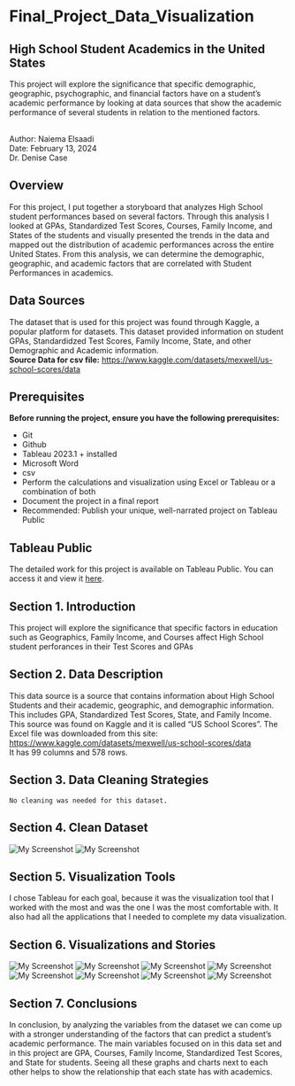 # Final_Project_Data_Visualization
## High School Student Academics in the United States
This project will explore the significance that specific demographic, geographic, psychographic, and financial factors have on a student’s academic performance by looking at data sources that show the academic performance of several students in relation to the mentioned factors.

<br>Author: Naiema Elsaadi
<br>Date: February 13, 2024
<br>Dr. Denise Case

## Overview

For this project, I put together a storyboard that analyzes High School student performances based on several factors. Through this analysis I looked at GPAs, Standardized Test Scores, Courses, Family Income, and States of the students and visually presented the trends in the data and mapped out the distribution of academic performances across the entire United States. From this analysis, we can determine the demographic, geographic, and academic factors that are correlated with Student Performances in academics.

## Data Sources
The dataset that is used for this project was found through Kaggle, a
popular platform for datasets. This dataset provided information on student GPAs, Standardidzed Test Scores, Family Income, State, and other Demographic and Academic information.
<br><b> Source Data for csv file:</b>
https://www.kaggle.com/datasets/mexwell/us-school-scores/data


## Prerequisites

<b>Before running the project, ensure you have the following prerequisites:</b>

- Git
- Github
- Tableau 2023.1 +  installed
- Microsoft Word
- csv
- Perform the calculations and visualization using Excel or Tableau or a combination of both
-  Document the project in a final report
-  Recommended: Publish your unique, well-narrated project on Tableau Public

  ## Tableau Public

The detailed work for this project is available on Tableau Public. You can access it and view it [here](https://public.tableau.com/views/Elsaadi_Final_project/Goal6?:language=en-US&publish=yes&:display_count=n&:origin=viz_share_link).


 ## Section 1. Introduction
 This project will explore the significance that specific factors in education such as Geographics, Family Income, and Courses affect High School student perforances in their Test Scores and GPAs
 ## Section 2. Data Description
 This data source is a source that contains information about High School Students and their academic, geographic, and demographic information. This 
 includes GPA, Standardized Test Scores, State, and Family Income. This source was found on Kaggle and it is called “US School Scores”. The Excel file was 
 downloaded from this site:<br>
 https://www.kaggle.com/datasets/mexwell/us-school-scores/data
 <br>It has 99 columns and 578 rows.
 ## Section 3. Data Cleaning Strategies
	No cleaning was needed for this dataset.
 ## Section 4. Clean Dataset
![My Screenshot](Screenshots/DS.png)
![My Screenshot](Screenshots/DS1.png)
## Section 5. Visualization Tools
I chose Tableau for each goal, because it was the visualization tool that I worked with the most and was the one I was the most comfortable with. It also had all the applications that I needed to complete my data visualization.
 ## Section 6. Visualizations and Stories
 ![My Screenshot](Screenshots/G1.png)
 ![My Screenshot](Screenshots/G2.png)
 ![My Screenshot](Screenshots/G3.png)
 ![My Screenshot](Screenshots/G4.png)
 ![My Screenshot](Screenshots/G5.png)
 ![My Screenshot](Screenshots/G6.png)
 ![My Screenshot](Screenshots/D1.png)
 ![My Screenshot](Screenshots/S1.png)
     
 ## Section 7. Conclusions 
 In conclusion, by analyzing the variables from the dataset we can come up with a stronger understanding of the factors that can predict a student’s academic performance. The main variables focused on in this data set and in this project are GPA, Courses, Family Income, Standardized Test Scores, and State for students. Seeing all these graphs and charts next to each other helps to show the relationship that each state has with academics. 
